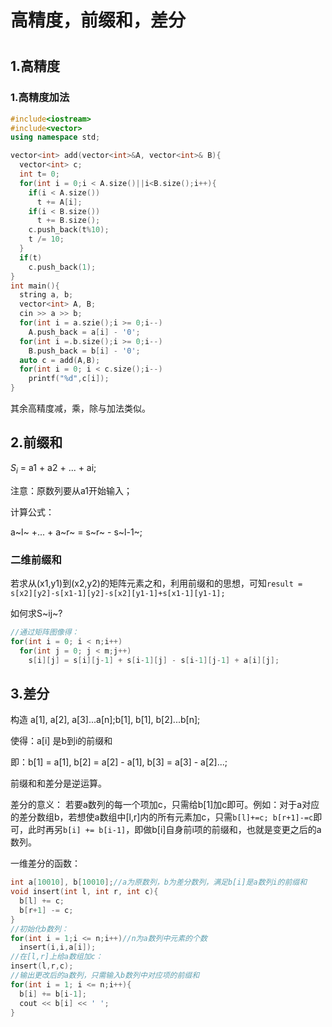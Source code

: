 <h1>高精度，前缀和，差分<h1>

## 1.高精度

### 1.高精度加法

```c++
#include<iostream>
#include<vector>
using namespace std;

vector<int> add(vector<int>&A, vector<int>& B){
  vector<int> c;
  int t= 0;
  for(int i = 0;i < A.size()||i<B.size();i++){
    if(i < A.size())
      t += A[i];
    if(i < B.size())
      t += B.size();
    c.push_back(t%10);
    t /= 10;
  }
  if(t)
    c.push_back(1);
}
int main(){
  string a, b;
  vector<int> A, B;
  cin >> a >> b;
  for(int i = a.szie();i >= 0;i--)
    A.push_back = a[i] - '0';
  for(int i =.b.size();i >= 0;i--)
    B.push_back = b[i] - '0';
  auto c = add(A,B);
  for(int i = 0; i < c.size();i--)
    printf("%d",c[i]);
}
```

其余高精度减，乘，除与加法类似。

## 2.前缀和

$S_i$​ =  a1 + a2 + ... + ai;

注意：原数列要从a1开始输入；

计算公式：

a~l~ +... + a~r~ = s~r~ -  s~l-1~;

### 二维前缀和

若求从(x1,y1)到(x2,y2)的矩阵元素之和，利用前缀和的思想，可知`result = s[x2][y2]-s[x1-1][y2]-s[x2][y1-1]+s[x1-1][y1-1];`

如何求S~ij~?

```c
//通过矩阵图像得：
for(int i = 0; i < n;i++)
  for(int j = 0; j < m;j++)
    s[i][j] = s[i][j-1] + s[i-1][j] - s[i-1][j-1] + a[i][j];
```

## 3.差分

构造 a[1], a[2], a[3]...a[n];b[1], b[1], b[2]...b[n];

使得：a[i] 是b到i的前缀和

即：b[1] = a[1], b[2] = a[2] - a[1], b[3] = a[3] - a[2]...;

前缀和和差分是逆运算。

差分的意义： 若要a数列的每一个项加c，只需给b[1]加c即可。例如：对于a对应的差分数组b，若想使a数组中[l,r]内的所有元素加c，只需`b[l]+=c; b[r+1]-=c`即可，此时再另`b[i] += b[i-1]`，即做b[i]自身前i项的前缀和，也就是变更之后的a数列。



一维差分的函数：

```c++
int a[10010], b[10010];//a为原数列，b为差分数列，满足b[i]是a数列i的前缀和
void insert(int l, int r, int c){
  b[l] += c;
  b[r+1] -= c;
}
//初始化b数列：
for(int i = 1;i <= n;i++)//n为a数列中元素的个数
  insert(i,i,a[i]);
//在[l,r]上给a数组加c：
insert(l,r,c);
//输出更改后的a数列，只需输入b数列中对应项的前缀和
for(int i = 1; i <= n;i++){
  b[i] += b[i-1];
  cout << b[i] << ' ';
}
```





